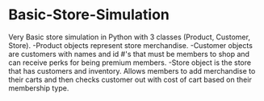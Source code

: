 # Basic-Store-Simulation

Very Basic store simulation in Python with 3 classes (Product, Customer, Store). 
  -Product objects represent store merchandise. 
  -Customer objects are customers with names and id #'s that must be members to shop and can receive    perks for being premium members.
  -Store object is the store that has customers and inventory. Allows members to add merchandise to      their carts and then checks customer out with cost of cart based on their membership type.
